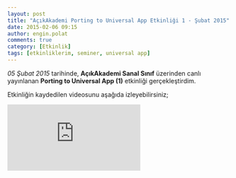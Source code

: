 ```yaml
---
layout: post
title: "AçıkAkademi Porting to Universal App Etkinliği 1 - Şubat 2015"
date: 2015-02-06 09:15
author: engin.polat
comments: true
category: [Etkinlik]
tags: [etkinliklerim, seminer, universal app]
---
```

*05 Şubat 2015* tarihinde, **AçıkAkademi Sanal Sınıf** üzerinden canlı yayınlanan **Porting to Universal App (1)** etkinliği gerçekleştirdim.

Etkinliğin kaydedilen videosunu aşağıda izleyebilirsiniz;

<div class="embed-responsive embed-responsive-16by9"><iframe class="embed-responsive-item" src="https://www.youtube.com/embed/zoyLu9NeXPU" frameborder="0" allowfullscreen></iframe></div>